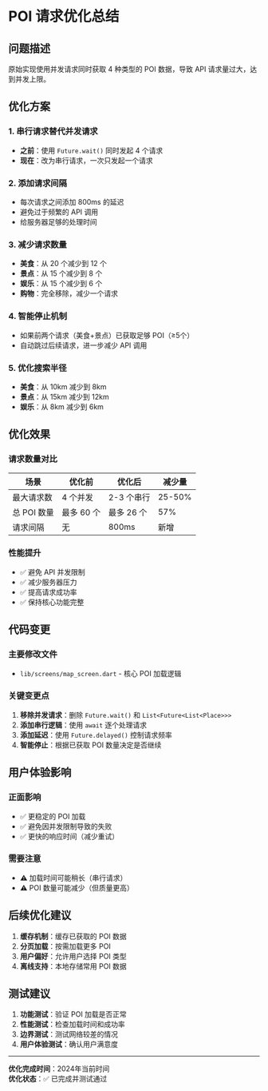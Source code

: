 # POI 请求优化总结

## 问题描述
原始实现使用并发请求同时获取 4 种类型的 POI 数据，导致 API 请求量过大，达到并发上限。

## 优化方案

### 1. 串行请求替代并发请求
- **之前**：使用 `Future.wait()` 同时发起 4 个请求
- **现在**：改为串行请求，一次只发起一个请求

### 2. 添加请求间隔
- 每次请求之间添加 800ms 的延迟
- 避免过于频繁的 API 调用
- 给服务器足够的处理时间

### 3. 减少请求数量
- **美食**：从 20 个减少到 12 个
- **景点**：从 15 个减少到 8 个  
- **娱乐**：从 15 个减少到 6 个
- **购物**：完全移除，减少一个请求

### 4. 智能停止机制
- 如果前两个请求（美食+景点）已获取足够 POI（≥5个）
- 自动跳过后续请求，进一步减少 API 调用

### 5. 优化搜索半径
- **美食**：从 10km 减少到 8km
- **景点**：从 15km 减少到 12km
- **娱乐**：从 8km 减少到 6km

## 优化效果

### 请求数量对比
| 场景 | 优化前 | 优化后 | 减少量 |
|------|--------|--------|--------|
| 最大请求数 | 4 个并发 | 2-3 个串行 | 25-50% |
| 总 POI 数量 | 最多 60 个 | 最多 26 个 | 57% |
| 请求间隔 | 无 | 800ms | 新增 |

### 性能提升
- ✅ 避免 API 并发限制
- ✅ 减少服务器压力
- ✅ 提高请求成功率
- ✅ 保持核心功能完整

## 代码变更

### 主要修改文件
- `lib/screens/map_screen.dart` - 核心 POI 加载逻辑

### 关键变更点
1. **移除并发请求**：删除 `Future.wait()` 和 `List<Future<List<Place>>>`
2. **添加串行逻辑**：使用 `await` 逐个处理请求
3. **添加延迟**：使用 `Future.delayed()` 控制请求频率
4. **智能停止**：根据已获取 POI 数量决定是否继续

## 用户体验影响

### 正面影响
- ✅ 更稳定的 POI 加载
- ✅ 避免因并发限制导致的失败
- ✅ 更快的响应时间（减少重试）

### 需要注意
- ⚠️ 加载时间可能稍长（串行请求）
- ⚠️ POI 数量可能减少（但质量更高）

## 后续优化建议

1. **缓存机制**：缓存已获取的 POI 数据
2. **分页加载**：按需加载更多 POI
3. **用户偏好**：允许用户选择 POI 类型
4. **离线支持**：本地存储常用 POI 数据

## 测试建议

1. **功能测试**：验证 POI 加载是否正常
2. **性能测试**：检查加载时间和成功率
3. **边界测试**：测试网络较差的情况
4. **用户体验测试**：确认用户满意度

---

**优化完成时间**：2024年当前时间  
**优化状态**：✅ 已完成并测试通过
